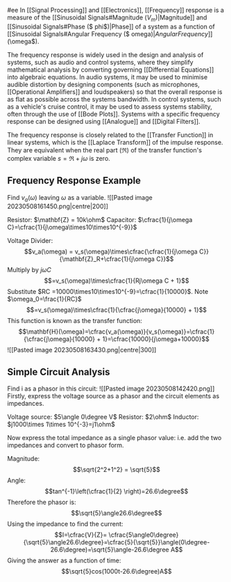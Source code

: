 #ee
In [[Signal Processing]] and [[Electronics]], [[Frequency]] response is a measure of the [[Sinusoidal Signals#Magnitude ($V_m$)|Magnitude]] and [[Sinusoidal Signals#Phase ($ phi$)|Phase]] of a system as a function of [[Sinusoidal Signals#Angular Frequency ($ omega$)|Angular Frequency]] ($\omega$). 

The frequency response is widely used in the design and analysis of systems, such as audio and control systems, where they simplify mathematical analysis by converting governing [[Differential Equations]] into algebraic equations. In audio systems, it may be used to minimise audible distortion by designing components (such as microphones, [[Operational Amplifiers]] and loudspeakers) so that the overall response is as flat as possible across the systems bandwidth. In control systems, such as a vehicle's cruise control, it may be used to assess systems stability, often through the use of [[Bode Plots]]. Systems with a specific frequency response can be designed using [[Analogue]] and [[Digital Filters]].

The frequency response is closely related to the [[Transfer Function]] in linear systems, which is the [[Laplace Transform]] of the impulse response. They are equivalent when the real part ($\Re$) of the transfer function's complex variable $s = \Re + j\omega$ is zero.


## Frequency Response Example
Find $v_a(\omega)$ leaving $\omega$ as a variable.
![[Pasted image 20230508161450.png|centre|200]]

Resistor: $\mathbf{Z} = 10k\ohm$
Capacitor: $\cfrac{1}{j\omega C}=\cfrac{1}{j\omega\times10\times10^{-9}}$

Voltage Divider:
$$v_a(\omega) = v_s(\omega)\times\cfrac{\cfrac{1}{j\omega C}}{\mathbf{Z}_R+\cfrac{1}{j\omega C}}$$
Multiply by $j\omega C$
$$=v_s(\omega)\times\cfrac{1}{Rj\omega C + 1}$$
Substitute $RC =10000\times10\times10^{-9}=\cfrac{1}{10000}$.
Note $\omega_0=\frac{1}{RC}$
$$=v_s(\omega)\times\cfrac{1}{\cfrac{j\omega}{10000}  + 1}$$
This function is known as the transfer function:
$$\mathbf{H}(\omega)=\cfrac{v_a(\omega)}{v_s(\omega)}=\cfrac{1}{\cfrac{j\omega}{10000}  + 1}=\cfrac{10000}{j\omega+10000}$$
![[Pasted image 20230508163430.png|centre|300]]

## Simple Circuit Analysis
Find i as a phasor in this circuit:
![[Pasted image 20230508142420.png]]
Firstly, express the voltage source as a phasor and the circuit elements as impedances.

Voltage source: $5\angle 0\degree V$
Resistor: $2\ohm$
Inductor: $j1000\times 1\times 10^{-3}=j1\ohm$

Now express the total impedance as a single phasor value:
i.e. add the two impedances and convert to phasor form.

Magnitude:
$$\sqrt{2^2+1^2} = \sqrt{5}$$
Angle: 
$$tan^{-1}\left(\cfrac{1}{2} \right)=26.6\degree$$
Therefore the phasor is: 
$$\sqrt{5}\angle26.6\degree$$
Using the impedance to find the current:
$$I=\cfrac{V}{Z}= \cfrac{5\angle0\degree}{\sqrt{5}\angle26.6\degree}=\cfrac{5}{\sqrt{5}}\angle(0\degree-26.6\degree)=\sqrt{5}\angle-26.6\degree A$$
Giving the answer as a function of time:
$$\sqrt{5}cos(1000t-26.6\degree)A$$

